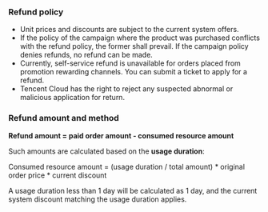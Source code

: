 ### Refund policy

- Unit prices and discounts are subject to the current system offers.
- If the policy of the campaign where the product was purchased conflicts with the refund policy, the former shall prevail. If the campaign policy denies refunds, no refund can be made.
- Currently, self-service refund is unavailable for orders placed from promotion rewarding channels. You can submit a ticket to apply for a refund.
- Tencent Cloud has the right to reject any suspected abnormal or malicious application for return.

### Refund amount and method

**Refund amount = paid order amount - consumed resource amount**

Such amounts are calculated based on the **usage duration**:

Consumed resource amount = (usage duration / total amount) * original order price * current discount

A usage duration less than 1 day will be calculated as 1 day, and the current system discount matching the usage duration applies.
